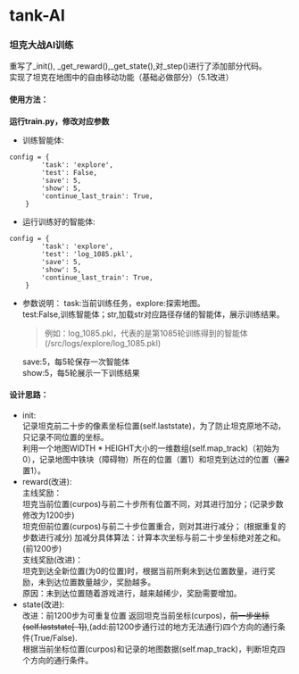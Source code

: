# tank-AI
### 坦克大战AI训练  
重写了_init(), _get_reward(),_get_state(),对_step()进行了添加部分代码。  
实现了坦克在地图中的自由移动功能（基础必做部分）（5.1改进） 
#### 使用方法：  
**运行train.py，修改对应参数**
* 训练智能体:
```
config = {
        'task': 'explore',
        'test': False,
        'save': 5,
        'show': 5,
        'continue_last_train': True,
    }
```
* 运行训练好的智能体:
```
config = {
        'task': 'explore',
        'test': 'log_1085.pkl',
        'save': 5,
        'show': 5,
        'continue_last_train': True,
    }
```
* 参数说明：
    task:当前训练任务，explore:探索地图。  
    test:False,训练智能体；str,加载str对应路径存储的智能体，展示训练结果。  
    >例如：log_1085.pkl，代表的是第1085轮训练得到的智能体(/src/logs/explore/log_1085.pkl)  
     
    save:5，每5轮保存一次智能体  
    show:5，每5轮展示一下训练结果
#### 设计思路： 
* init:  
记录坦克前二十步的像素坐标位置(self.laststate)，为了防止坦克原地不动，只记录不同位置的坐标。  
利用一个地图WIDTH * HEIGHT大小的一维数组(self.map_track)（初始为0），记录地图中铁块（障碍物）所在的位置（置1）和坦克到达过的位置（~~置2~~置1）。
* reward(改进):    
主线奖励：  
坦克当前位置(curpos)与前二十步所有位置不同，对其进行加分；(记录步数修改为1200步)  
坦克但前位置(curpos)与前二十步位置重合，则对其进行减分；  (根据重复的步数进行减分)
加减分具体算法：计算本次坐标与前二十步坐标绝对差之和。(前1200步)  
支线奖励(改进)：  
坦克到达全新位置(为0的位置)时，根据当前所剩未到达位置数量，进行奖励，未到达位置数量越少，奖励越多。  
原因：未到达位置随着游戏进行，越来越稀少，奖励需要增加。
* state(改进):  
改进：前1200步为可重复位置
返回坦克当前坐标(curpos)，~~前一步坐标(self.laststate[-1])~~,(add:前1200步通行过的地方无法通行)四个方向的通行条件(True/False).  
根据当前坐标位置(curpos)和记录的地图数据(self.map_track)，判断坦克四个方向的通行条件。

